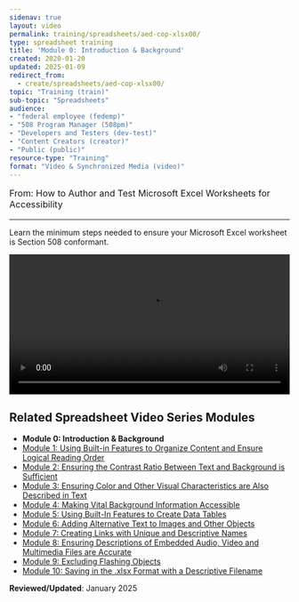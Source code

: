 ```yaml
---
sidenav: true
layout: video
permalink: training/spreadsheets/aed-cop-xlsx00/
type: spreadsheet training
title: 'Module 0: Introduction & Background'
created: 2020-01-20
updated: 2025-01-09
redirect_from:
  - create/spreadsheets/aed-cop-xlsx00/
topic: "Training (train)"
sub-topic: "Spreadsheets"
audience:
- "federal employee (fedemp)"
- "508 Program Manager (508pm)"
- "Developers and Testers (dev-test)"
- "Content Creators (creator)"
- "Public (public)"
resource-type: "Training"
format: "Video & Synchronized Media (video)"
---
```


[comment]: <> (# Module 0: Introduction & Background)

<p style="font-size:115%">
  From: How to Author and Test Microsoft Excel Worksheets for Accessibility
</p>

* * *

Learn the minimum steps needed to ensure your Microsoft Excel worksheet is Section 508 conformant.

<video controls="controls" data-vscid="3qesx4ovd" style="width:100%"><source src="https://assets.section508.gov/assets/videos/  training-video-xlsx-00-oc.mp4" type="video/mp4" /></video>

## Related Spreadsheet Video Series Modules

  * **Module 0: Introduction & Background**
  * [Module 1: Using Built-in Features to Organize Content and Ensure Logical Reading Order][1]
  * [Module 2: Ensuring the Contrast Ratio Between Text and Background is Sufficient][2]
  * [Module 3: Ensuring Color and Other Visual Characteristics are Also Described in Text][3]
  * [Module 4: Making Vital Background Information Accessible][4]
  * [Module 5: Using Built-In Features to Create Data Tables][5]
  * [Module 6: Adding Alternative Text to Images and Other Objects][6]
  * [Module 7: Creating Links with Unique and Descriptive Names][7]
  * [Module 8: Ensuring Descriptions of Embedded Audio, Video and Multimedia Files are Accurate][8]
  * [Module 9: Excluding Flashing Objects][9]
  * [Module 10: Saving in the .xlsx Format with a Descriptive Filename][10]

**Reviewed/Updated**: January 2025

 [0]: {{site.baseurl}}/training/spreadsheets/aed-cop-xlsx00/
 [1]: {{site.baseurl}}/training/spreadsheets/aed-cop-xlsx01/
 [2]: {{site.baseurl}}/training/spreadsheets/aed-cop-xlsx02/
 [3]: {{site.baseurl}}/training/spreadsheets/aed-cop-xlsx03/
 [4]: {{site.baseurl}}/training/spreadsheets/aed-cop-xlsx04/
 [5]: {{site.baseurl}}/training/spreadsheets/aed-cop-xlsx05/
 [6]: {{site.baseurl}}/training/spreadsheets/aed-cop-xlsx06/
 [7]: {{site.baseurl}}/training/spreadsheets/aed-cop-xlsx07/
 [8]: {{site.baseurl}}/training/spreadsheets/aed-cop-xlsx08/
 [9]: {{site.baseurl}}/training/spreadsheets/aed-cop-xlsx09/
 [10]: {{site.baseurl}}/training/spreadsheets/aed-cop-xlsx10/